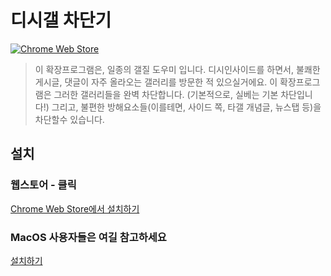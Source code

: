 # 디시갤 차단기

[![Chrome Web Store](https://img.shields.io/chrome-web-store/v/gfibaeldbchmlopmcpdeklbfplcdgapf?label=Chrome%20Web%20Store)](https://chromewebstore.google.com/detail/디시갤-차단기/fnfmdbldnhadkadklplhcjcojjiaopgg)

> 이 확장프로그램은, 일종의 갤질 도우미 입니다.
디시인사이드를 하면서, 불쾌한 게시글, 댓글이 자주 올라오는 갤러리를 방문한 적 있으실거에요.
이 확장프로그램은 그러한 갤러리들을 완벽 차단합니다. (기본적으로, 실베는 기본 차단입니다!)
그리고, 불편한 방해요소들(이를테면, 사이드 쪽, 타갤 개념글, 뉴스탭 등)을 차단할수 있습니다. 

## 설치
### 웹스토어 - 클릭
[Chrome Web Store에서 설치하기](https://chromewebstore.google.com/detail/디시갤-차단기/fnfmdbldnhadkadklplhcjcojjiaopgg)
   
### MacOS 사용자들은 여길 참고하세요
[설치하기](https://github.com/diligencefrozen/DCinside-Gallery-Blocker-Mac)


